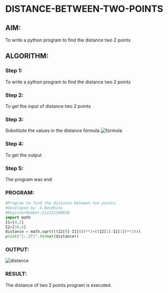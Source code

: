 # DISTANCE-BETWEEN-TWO-POINTS

## AIM:

To write a python program to find the distance two 2 points

## ALGORITHM:


### Step 1:

To write a python program to find the distance two 2 points

### Step 2:

To get the input of distance two 2 points

### Step 3: 

Substitute the values in the distance formula  ![formula](/formula.jpg)

### Step 4: 

To get the output

### Step 5:

The program was end

### PROGRAM:
```python
#Program to find the distance between two points.
#Developed by: E.Nandhini
#RegisterNumber:212222100030
import math
I1=[4,2]
I2=[10,6]
distance = math.sqrt(((I2[0]-I1[0])**2+((I2[1]-I1[1])**2)))
print("{:.2f}".format(distance))
```


### OUTPUT:

![distance](https://user-images.githubusercontent.com/121998147/227248434-e049f2ce-7060-401b-a24d-b69023ba7358.png)

### RESULT:
The distance of two 2 points program is executed.
